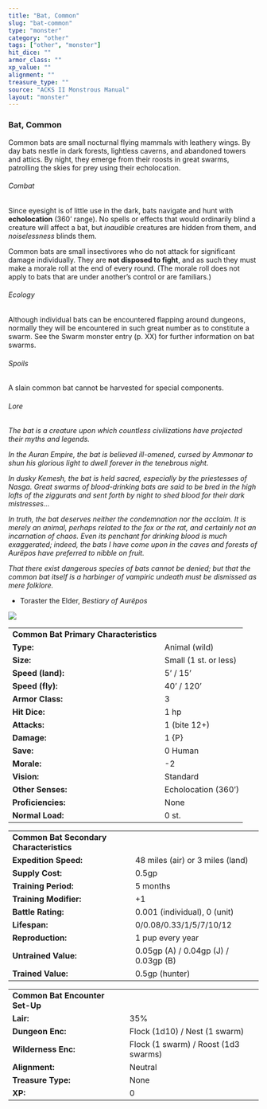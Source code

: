 ```yaml
---
title: "Bat, Common"
slug: "bat-common"
type: "monster"
category: "other"
tags: ["other", "monster"]
hit_dice: ""
armor_class: ""
xp_value: ""
alignment: ""
treasure_type: ""
source: "ACKS II Monstrous Manual"
layout: "monster"
---
```


### Bat, Common

Common bats are small nocturnal flying mammals with leathery wings. By day bats nestle in dark
forests, lightless caverns, and abandoned towers and attics. By night, they emerge from their roosts
in great swarms, patrolling the skies for prey using their echolocation.

###### Combat

Since eyesight is of little use in the dark, bats navigate and hunt with **echolocation** (360’
range). No spells or effects that would ordinarily blind a creature will affect a bat, but
*inaudible* creatures are hidden from them, and *noiselessness* blinds them.

Common bats are small insectivores who do not attack for significant damage individually. They are
**not disposed to fight**, and as such they must make a morale roll at the end of every round. (The
morale roll does not apply to bats that are under another’s control or are familiars.)

###### Ecology

Although individual bats can be encountered flapping around dungeons, normally they will be
encountered in such great number as to constitute a swarm. See the Swarm monster entry (p. XX) for
further information on bat swarms.

###### Spoils

A slain common bat cannot be harvested for special components.

###### Lore

*The bat is a creature upon which countless civilizations have projected their myths and legends.*

*In the Auran Empire, the bat is believed ill-omened, cursed by Ammonar to shun his glorious light
to dwell forever in the tenebrous night.*

*In dusky Kemesh, the bat is held sacred, especially by the priestesses of Nasga. Great swarms of
blood-drinking bats are said to be bred in the high lofts of the ziggurats and sent forth by night
to shed blood for their dark mistresses…*

*In truth, the bat deserves neither the condemnation nor the acclaim. It is merely an animal,
perhaps related to the fox or the rat, and certainly not an incarnation of chaos. Even its penchant
for drinking blood is much exaggerated; indeed, the bats I have come upon in the caves and forests
of Aurëpos have preferred to nibble on fruit.*

*That there exist dangerous species of bats cannot be denied; but that the common bat itself is a
harbinger of vampiric undeath must be dismissed as mere folklore.*

* Toraster the Elder, *Bestiary of Aurëpos*

![](data:image/png;base64...)

|  |  |
| --- | --- |
| **Common Bat Primary Characteristics** | |
| **Type:** | Animal (wild) |
| **Size:** | Small (1 st. or less) |
| **Speed (land):** | 5’ / 15’ |
| **Speed (fly):** | 40’ / 120’ |
| **Armor Class:** | 3 |
| **Hit Dice:** | 1 hp |
| **Attacks:** | 1 (bite 12+) |
| **Damage:** | 1 {P} |
| **Save:** | 0 Human |
| **Morale:** | -2 |
| **Vision:** | Standard |
| **Other Senses:** | Echolocation (360’) |
| **Proficiencies:** | None |
| **Normal Load:** | 0 st. |

|  |  |
| --- | --- |
| **Common Bat Secondary Characteristics** | |
| **Expedition Speed:** | 48 miles (air) or 3 miles (land) |
| **Supply Cost:** | 0.5gp |
| **Training Period:** | 5 months |
| **Training Modifier:** | +1 |
| **Battle Rating:** | 0.001 (individual), 0 (unit) |
| **Lifespan:** | 0/0.08/0.33/1/5/7/10/12 |
| **Reproduction:** | 1 pup every year |
| **Untrained Value:** | 0.05gp (A) / 0.04gp (J) / 0.03gp (B) |
| **Trained Value:** | 0.5gp (hunter) |

|  |  |
| --- | --- |
| **Common Bat Encounter Set-Up** | |
| **Lair:** | 35% |
| **Dungeon Enc:** | Flock (1d10) / Nest (1 swarm) |
| **Wilderness Enc:** | Flock (1 swarm) / Roost (1d3 swarms) |
| **Alignment:** | Neutral |
| **Treasure Type:** | None |
| **XP:** | 0 |
